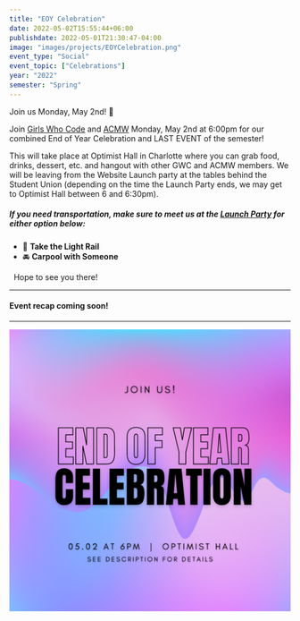 ```yaml
---
title: "EOY Celebration"
date: 2022-05-02T15:55:44+06:00
publishdate: 2022-05-01T21:30:47-04:00
image: "images/projects/EOYCelebration.png"
event_type: "Social"
event_topic: ["Celebrations"]
year: "2022"
semester: "Spring" 
---
```


Join us Monday, May 2nd! 🎉

Join [Girls Who Code](https://www.instagram.com/girlswhocode_uncc/) and [ACMW](https://www.instagram.com/acmw_uncc/) Monday, May 2nd at 6:00pm for our combined End of Year Celebration and LAST EVENT of the semester!

This will take place at Optimist Hall in Charlotte where you can grab food, drinks, dessert, etc. and hangout with other GWC and ACMW members. We will be leaving from the Website Launch party at the tables behind the Student Union (depending on the time the Launch Party ends, we may get to Optimist Hall between 6 and 6:30pm).

##### If you need transportation, make sure to meet us at the [**Launch Party**](../website-launch-party) for either option below:
* 🚈 **Take the Light Rail**
* 🚘 **Carpool with Someone**

&nbsp;
Hope to see you there!

---
#### Event recap coming soon!
---


![EOY Celebration](../../images/projects/EOYCelebration.png)
